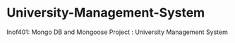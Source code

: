 # University-Management-System
Inof401: Mongo DB and Mongoose Project : University Management System
